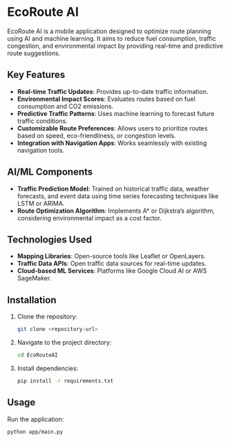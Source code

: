 # EcoRoute AI

EcoRoute AI is a mobile application designed to optimize route planning using AI and machine learning. It aims to reduce fuel consumption, traffic congestion, and environmental impact by providing real-time and predictive route suggestions.

## Key Features
- **Real-time Traffic Updates**: Provides up-to-date traffic information.
- **Environmental Impact Scores**: Evaluates routes based on fuel consumption and CO2 emissions.
- **Predictive Traffic Patterns**: Uses machine learning to forecast future traffic conditions.
- **Customizable Route Preferences**: Allows users to prioritize routes based on speed, eco-friendliness, or congestion levels.
- **Integration with Navigation Apps**: Works seamlessly with existing navigation tools.

## AI/ML Components
- **Traffic Prediction Model**: Trained on historical traffic data, weather forecasts, and event data using time series forecasting techniques like LSTM or ARIMA.
- **Route Optimization Algorithm**: Implements A* or Dijkstra’s algorithm, considering environmental impact as a cost factor.

## Technologies Used
- **Mapping Libraries**: Open-source tools like Leaflet or OpenLayers.
- **Traffic Data APIs**: Open traffic data sources for real-time updates.
- **Cloud-based ML Services**: Platforms like Google Cloud AI or AWS SageMaker.

## Installation
1. Clone the repository:
   ```bash
   git clone <repository-url>
   ```
2. Navigate to the project directory:
   ```bash
   cd EcoRouteAI
   ```
3. Install dependencies:
   ```bash
   pip install -r requirements.txt
   ```

## Usage
Run the application:
```bash
python app/main.py
```
